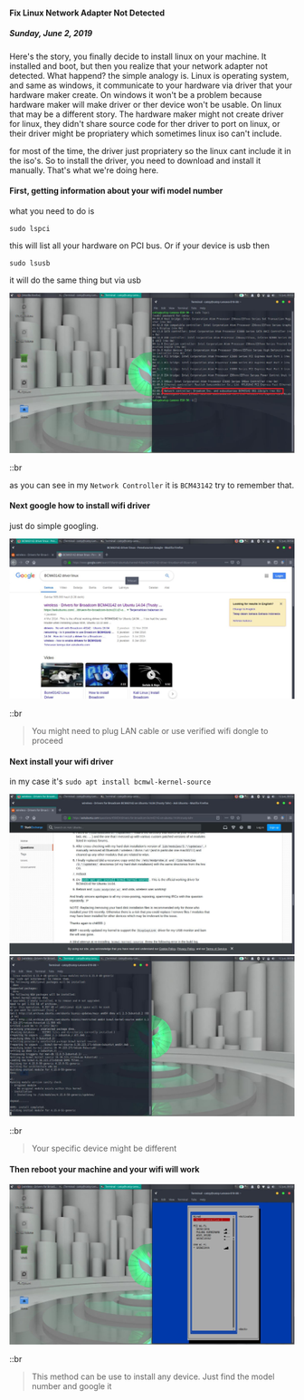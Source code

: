 #### Fix Linux Network Adapter Not Detected
##### *Sunday, June 2, 2019*
Here's the story, you finally decide to install linux on your machine. 
It installed and boot, but then you realize that your network adapter not detected. 
What happend? the simple analogy is. Linux is operating system, and same as windows, 
it communicate to your hardware via driver that your hardware maker create. On windows 
it won't be a problem because hardware maker will make driver or ther device won't be 
usable. On linux that may be a different story. The hardware maker might not create 
driver for linux, they didn't share source code for ther driver to port on linux, or 
their driver might be propriatery which sometimes linux iso can't include.

for most of the time, the driver just propriatery so the linux cant include it in 
the iso's. So to install the driver, you need to download and install it manually. 
That's what we're doing here.

#### First, getting information about your wifi model number
what you need to do is
```
sudo lspci
```
this will list all your hardware on PCI bus. Or if your device is usb then
```
sudo lsusb
```
it will do the same thing but via usb

<div class="row">
    <div class="col-sm-3"></div>
    <div class="col-sm-6">
        <div class="img-thumbnail">
            <img class="img-fluid" loading="lazy" src="./posts/2019-06-12-fix-network-adapter-not-detected/1.jpg" alt="img">
        </div>
    </div>
    <div class="col-sm-3"></div>
</div>

::br

as you can see in my `Network Controller` it is `BCM43142` try to remember that.

#### Next google how to install wifi driver
just do simple googling.

<div class="row">
    <div class="col-sm-3"></div>
    <div class="col-sm-6">
        <div class="img-thumbnail">
            <img class="img-fluid" loading="lazy" src="./posts/2019-06-12-fix-network-adapter-not-detected/2.jpg" alt="img">
        </div>
    </div>
    <div class="col-sm-3"></div>
</div>

::br

> You might need to plug LAN cable or use verified wifi dongle to proceed

#### Next install your wifi driver
in my case it's `sudo apt install bcmwl-kernel-source`

<div class="row">
    <div class="col-sm-3"></div>
    <div class="col-sm-6">
        <div class="img-thumbnail">
            <img class="img-fluid" loading="lazy" src="./posts/2019-06-12-fix-network-adapter-not-detected/3.jpg" alt="img">
        </div>
    </div>
    <div class="col-sm-3"></div>
</div>
<div class="row">
    <div class="col-sm-3"></div>
    <div class="col-sm-6">
        <div class="img-thumbnail">
            <img class="img-fluid" loading="lazy" src="./posts/2019-06-12-fix-network-adapter-not-detected/4.jpg" alt="img">
        </div>
    </div>
    <div class="col-sm-3"></div>
</div>

::br

> Your specific device might be different

#### Then reboot your machine and your wifi will work
<div class="row">
    <div class="col-sm-3"></div>
    <div class="col-sm-6">
        <div class="img-thumbnail">
            <img class="img-fluid" loading="lazy" src="./posts/2019-06-12-fix-network-adapter-not-detected/5.jpg" alt="img">
        </div>
    </div>
    <div class="col-sm-3"></div>
</div>

::br

> This method can be use to install any device. Just find the model number and google it
